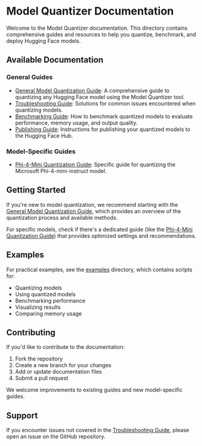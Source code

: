 # Model Quantizer Documentation

Welcome to the Model Quantizer documentation. This directory contains comprehensive guides and resources to help you quantize, benchmark, and deploy Hugging Face models.

## Available Documentation

### General Guides

- [General Model Quantization Guide](general_guide.md): A comprehensive guide to quantizing any Hugging Face model using the Model Quantizer tool.
- [Troubleshooting Guide](troubleshooting.md): Solutions for common issues encountered when quantizing models.
- [Benchmarking Guide](benchmarking.md): How to benchmark quantized models to evaluate performance, memory usage, and output quality.
- [Publishing Guide](publishing_guide.md): Instructions for publishing your quantized models to the Hugging Face Hub.

### Model-Specific Guides

- [Phi-4-Mini Quantization Guide](phi4_mini.md): Specific guide for quantizing the Microsoft Phi-4-mini-instruct model.

## Getting Started

If you're new to model quantization, we recommend starting with the [General Model Quantization Guide](general_guide.md), which provides an overview of the quantization process and available methods.

For specific models, check if there's a dedicated guide (like the [Phi-4-Mini Quantization Guide](phi4_mini.md)) that provides optimized settings and recommendations.

## Examples

For practical examples, see the [examples](../examples) directory, which contains scripts for:

- Quantizing models
- Using quantized models
- Benchmarking performance
- Visualizing results
- Comparing memory usage

## Contributing

If you'd like to contribute to the documentation:

1. Fork the repository
2. Create a new branch for your changes
3. Add or update documentation files
4. Submit a pull request

We welcome improvements to existing guides and new model-specific guides.

## Support

If you encounter issues not covered in the [Troubleshooting Guide](troubleshooting.md), please open an issue on the GitHub repository. 